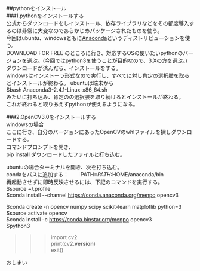   
##pythonをインストール  
###1.pythonをインストールする    
公式からダウンロードをしインストール、依存ライブラリなどをその都度導入するのは非常に大変なのであらかじめパッケージされたものを使う。  
今回はubuntu、windowsともに[Anaconda](https://www.continuum.io/downloads)というディストリビューションを使う。  
DOWNLOAD FOR FREE のところに行き、対応するOSの使いたいpythonのバージョンを選ぶ。(今回ではpython3を使うことが目的なので、3.Xの方を選ぶ。)  
ダウンロードが済んだら、インストールをする。  
windowsはインストーラ形式なので実行し、すべてに対し肯定の選択肢を取るとインストールが終わる。
ubuntuは端末から  
$bash Anaconda3-2.4.1-Linux-x86_64.sh  
みたいに打ち込み、肯定のの選択肢を取り続けるとインストールが終わる。  
これが終わると取りあえずpythonが使えるようになる。  

###2.OpenCV3.0をインストールする  
windowsの場合  
ここに行き、自分のバージョンにあったOpenCVのwhlファイルを探しダウンロードする。  
コマンドプロンプトを開き、  
pip install ダウンロードしたファイルと打ち込む。  

ubuntuの場合ターミナルを開き、次を打ち込む。  
condaをパスに追加する：　　
PATH=$PATH:$HOME/anaconda/bin  
再起動させずに即時反映させるには、下記のコマンドを実行する。  
$source ~/.profile  
$conda install --channel https://conda.anaconda.org/menpo opencv3  

$conda create -n opencv numpy scipy scikit-learn matplotlib python=3  
$source activate opencv  
$conda install -c https://conda.binstar.org/menpo opencv3  
$python3
>>>import cv2   
>>>print(cv2.__version__)  
>>>exit()  

おしまい  
